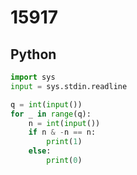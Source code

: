 # 15917

## Python

```python
import sys
input = sys.stdin.readline

q = int(input())
for _ in range(q):
    n = int(input())
    if n & -n == n:
        print(1)
    else:
        print(0)

```
